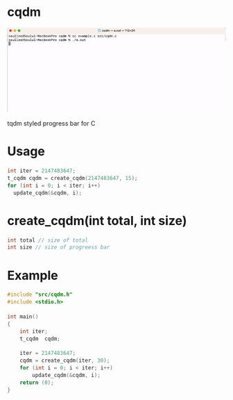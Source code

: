 # cqdm
![exmaple of usage](/cqdm.gif)

tqdm styled progress bar for C

# Usage
```c
int iter = 2147483647;
t_cqdm cqdm = create_cqdm(2147483647, 15);
for (int i = 0; i < iter; i++)
  update_cqdm(&cqdm, i);
```
# create_cqdm(int total, int size)
```c
int total // size of total
int size // size of progreess bar
```

# Example
```c
#include "src/cqdm.h"
#include <stdio.h>

int	main()
{
	int	iter;
	t_cqdm	cqdm;

	iter = 2147483647;
	cqdm = create_cqdm(iter, 30);
	for (int i = 0; i < iter; i++)
		update_cqdm(&cqdm, i);	
	return (0);
}
```
